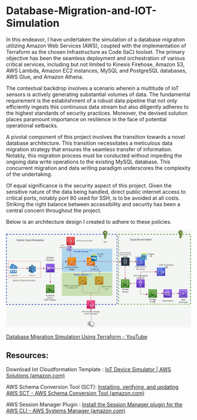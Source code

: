 # Database-Migration-and-IOT-Simulation

In this endeavor, I have undertaken the simulation of a database migration utilizing Amazon Web Services (AWS), coupled with the implementation of Terraform as the chosen Infrastructure as Code (IaC) toolset. The primary objective has been the seamless deployment and orchestration of various critical services, including but not limited to Kinesis Firehose, Amazon S3, AWS Lambda, Amazon EC2 instances, MySQL and PostgreSQL databases, AWS Glue, and Amazon Athena.

The contextual backdrop involves a scenario wherein a multitude of IoT sensors is actively generating substantial volumes of data. The fundamental requirement is the establishment of a robust data pipeline that not only efficiently ingests this continuous data stream but also diligently adheres to the highest standards of security practices. Moreover, the devised solution places paramount importance on resilience in the face of potential operational setbacks.

A pivotal component of this project involves the transition towards a novel database architecture. This transition necessitates a meticulous data migration strategy that ensures the seamless transfer of information. Notably, this migration process must be conducted without impeding the ongoing data write operations to the existing MySQL database. This concurrent migration and data writing paradigm underscores the complexity of the undertaking.

Of equal significance is the security aspect of this project. Given the sensitive nature of the data being handled, direct public internet access to critical ports, notably port 80 used for SSH, is to be avoided at all costs. Striking the right balance between accessibility and security has been a central concern throughout the project.

Below is an architecture design I created to adhere to these policies.

![ProjectArchitecture_final.jpg](./assets/Project%20Architecture_final.jpg)

[Database Migration Simulation Using Terraform - YouTube](https://www.youtube.com/watch?v=ULLxzHs7FII&t=2s)

## Resources:

Download Iot Cloudformation Template : [IoT Device Simulator | AWS Solutions (amazon.com)](https://aws.amazon.com/solutions/implementations/iot-device-simulator/)

AWS Schema Conversion Tool (SCT): [Installing, verifying, and updating AWS SCT - AWS Schema Conversion Tool (amazon.com)](https://docs.aws.amazon.com/SchemaConversionTool/latest/userguide/CHAP_Installing.html)

AWS Session Manager Plugin : [Install the Session Manager plugin for the AWS CLI - AWS Systems Manager (amazon.com)](https://docs.aws.amazon.com/systems-manager/latest/userguide/session-manager-working-with-install-plugin.html)
